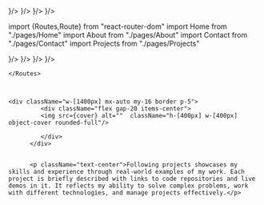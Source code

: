  <Routes>
        <Route path="/" element={<Home/>}/>
        <Route path="/about" element={<About/>}/>
        <Route path="/contact" element={<Contact/>}/>
        <Route path="/projects" element={<Projects/>}/>
      </Routes>

import {Routes,Route} from "react-router-dom"
import Home from "./pages/Home"
import About from "./pages/About"
import Contact from "./pages/Contact"
import Projects from "./pages/Projects"

  <Routes>
      <Route element="/" path={<Home/>}/>
      <Route element="/about" path={<About/>}/>
      <Route element="/projects" path={<Projects/>}/>
      <Route element="/skills" path={<Skills/>}/>
     
    </Routes>



    <div className="w-[1400px] mx-auto my-16 border p-5">
             <div className="flex gap-20 items-center">
             <img src={cover} alt=""  className="h-[400px] w-[400px] object-cover rounded-full"/>
             
             </div>
          </div>


          <p className="text-center">Following projects showcases my skills and experience through real-world examples of my work. Each project is briefly described with links to code repositories and live demos in it. It reflects my ability to solve complex problems, work with different technologies, and manage projects effectively.</p>